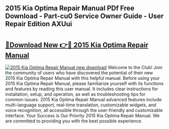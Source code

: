 ## 2015 Kia Optima Repair Manual PDf Free Download - Part-cu0 Service Owner Guide - User Repair Edition AXUui

# <h2><a href="http://bc27232.oget.top/?id=2015+Kia+Optima+Repair+Manual">🔗Download New 👉🔴 2015 Kia Optima Repair Manual</a></h2>

[![2015 Kia Optima Repair Manual new download](https://i.imgur.com/5g1atiW.png)](http://bc27232.oget.top/?id=2015+Kia+Optima+Repair+Manual)
Welcome to the Club! Join the community of users who have discovered the potential of their new 2015 Kia Optima Repair Manual with this helpful manual. Before using your 2015 Kia Optima Repair Manual, please familiarize yourself with its functions and features by reading this user manual. It includes clear instructions for installation, setup, and operation, as well as troubleshooting tips for common issues. 2015 Kia Optima Repair Manual advanced features include multi-language support, real-time translation, customizable widgets, and voice recognition, all accessible through the user-friendly and customizable interface. Your Success is Our Priority 2015 Kia Optima Repair Manual. We are committed to providing you with the best possible experience.
